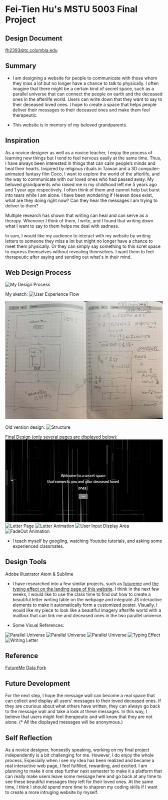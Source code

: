 # Fei-Tien Hu's MSTU 5003 Final Project 

## Design Document
fh2393@tc.columbia.edu 

## Summary  
* I am designing a website for people to communicate with those whom they miss a lot but no longer have a chance to talk to physically. I often imagine that there might be a certain kind of secret space, such as a parallel universe that can connect the people on earth and the deceased ones in the afterlife world. Users can write down that they want to say to their deceased loved ones. I hope to create a space that helps people deliver their messages to their deceased ones and make them feel therapeutic.

* This website is in memory of my beloved grandparents.

## Inspiration

As a novice designer as well as a novice teacher, I enjoy the process of learning new things but I tend to feel nervous easily at the same time. Thus, I have always been interested in things that can calm people’s minds and heal their hearts. Inspired by religious rituals in Taiwan and a 3D computer-animated fantasy film Coco, I want to explore the world of the afterlife, and the way to communicate with our loved ones who had passed away. My beloved grandparents who raised me in my childhood left me 5 years ago and 1 year ago respectively. I often think of them and cannot help but burst into tears while I am alone. I have been wondering if Heaven does exist, what are they doing right now? Can they hear the messages I am trying to deliver to them? 

Multiple research has shown that writing can heal and can serve as a therapy. Whenever I think of them, I write, and I found that writing down what I want to say to them helps me deal with sadness.

In sum, I would like my audience to interact with my website by writing letters to someone they miss a lot but might no longer have a chance to meet them physically. Or they can simply say something to this scret space to express themselves without revealing themselves. I want them to feel therapeutic after saying and sending out what's in their mind. 


## Web Design Process


![My Design Process](https://storage.googleapis.com/gd-wagtail-prod-assets/images/evolving_google_identity_2x.max-4000x2000.jpegquality-90.jpg)

My sketch:
![User Experience Flow](./img/UserExperienceFlow.jpeg)

![Sketch](/img/sketchofmyweb.jpeg)

Old version design:
![Structure](img/Wireframe_V1.jpeg)

Final Design (only several pages are displayed below):  
![Landing Page](https://github.com/hufeitien/5003FinalProject-/blob/master/img/1.Landingpage.png)
![Letter Page](img/3.letterpage2.jpeg)
![Letter Animation](img/5.letteranimation2.jpeg)
![User Input Display Area](img/8.messgedisplayarea1.jpeg)
![FadeOut Animation](img/9.messgedisplay_fadeoutanimtaion.jpeg)


* I teach myself by googling, watching Youtube tutorials, and asking some experienced classmates.  


## Design Tools
Adobe Illustrator
Atom & Sublime 

* I have researched into a few similar projects, such as [futureme](https://www.futureme.org/) and [the typing effect on the landing page of this website](http://dataf.org/en/). I think in the next few weeks, I would like to use the class time to find out how to create a beautiful letter writing table on the webpage and integrate JS interactive elements to make it automatically form a customized poster. Visually, I would like my piece to look like a beautiful imagery afterlife world with a mailbox that can link me and deceased ones in the two parallel universe.  


* Some Visual References:

![Parallel Universe](parallelUniverse.jpg)
![Parallel Universe](parallelUniverse2.jpg)
![Parallel Universe](parallelUniverse3.jpg)
![Typing Effect](typingEffect.jpeg)
![Writing Letter](Futureme.jpeg)


## Reference
[FutureMe](https://www.futureme.org/)
[Data Fork](http://dataf.org/en/)


## Future Development
For the next step, I hope the message wall can become a real space that can collect and display all users' messages to their loved deceased ones. If they are courious about what others have written, they can always go back to the message wall and take a look at these messages. In this way, I believe that users might feel therapeutic and will know that they are not alone. (* All the displayed messages will be anonymous.)

## Self Reflection
As a novice designer, honsestly speaking, working on my final project independently is a bit challenging for me. However, I do enjoy the whole process. Especially when i see my idea has been realized and became a real interactive web page, I feel fulfilled, rewarding, and excited. I am planning to make it one step further next semester to make it a platform that can really make users leave some message here and go back at any time to see these beautiful messages they left for their loved ones. At the same time, I think I should spend more time to shapren my coding skills if I want to create a more intruging website by myself. 


